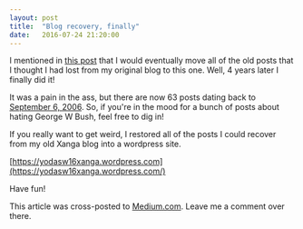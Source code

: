 ```yaml
---
layout: post
title:  "Blog recovery, finally"
date:   2016-07-24 21:20:00
---
```

I mentioned in [this post](/2013/12/07/a-simple-new-blog.html) that I would eventually move all of the old posts that I thought I had lost from my original blog to this one. Well, 4 years later I finally did it!

It was a pain in the ass, but there are now 63 posts dating back to [September 6, 2006](/2006/09/06/a-smart-president-who-wants-that.html). So, if you're in the mood for a bunch of posts about hating George W Bush, feel free to dig in!

If you really want to get weird, I restored all of the posts I could recover from my old Xanga blog into a wordpress site.

[https://yodasw16xanga.wordpress.com](https://yodasw16xanga.wordpress.com/)

Have fun!

This article was cross-posted to [Medium.com](https://medium.com/@yodasw16/blog-recovery-finally-b6ff50d61a95). Leave me a comment over there.
